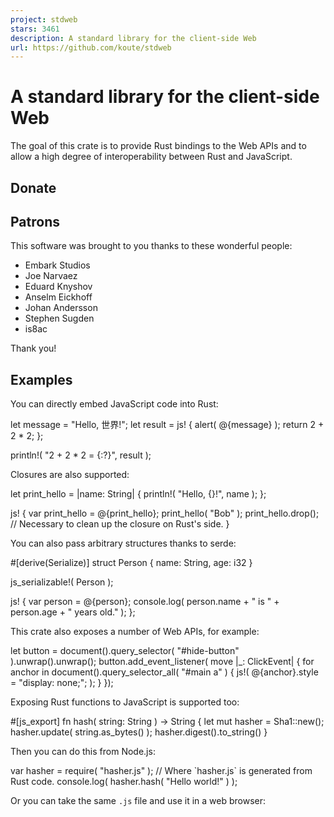 ```yaml
---
project: stdweb
stars: 3461
description: A standard library for the client-side Web
url: https://github.com/koute/stdweb
---
```


A standard library for the client-side Web
==========================================

The goal of this crate is to provide Rust bindings to the Web APIs and to allow a high degree of interoperability between Rust and JavaScript.

Donate
------

Patrons
-------

This software was brought to you thanks to these wonderful people:

-   Embark Studios
-   Joe Narvaez
-   Eduard Knyshov
-   Anselm Eickhoff
-   Johan Andersson
-   Stephen Sugden
-   is8ac

Thank you!

Examples
--------

You can directly embed JavaScript code into Rust:

let message = "Hello, 世界!";
let result = js! {
    alert( @{message} );
    return 2 + 2 \* 2;
};

println!( "2 + 2 \* 2 = {:?}", result );

Closures are also supported:

let print\_hello = |name: String| {
    println!( "Hello, {}!", name );
};

js! {
    var print\_hello = @{print\_hello};
    print\_hello( "Bob" );
    print\_hello.drop(); // Necessary to clean up the closure on Rust's side.
}

You can also pass arbitrary structures thanks to serde:

#\[derive(Serialize)\]
struct Person {
    name: String,
    age: i32
}

js\_serializable!( Person );

js! {
    var person = @{person};
    console.log( person.name + " is " + person.age + " years old." );
};

This crate also exposes a number of Web APIs, for example:

let button = document().query\_selector( "#hide-button" ).unwrap().unwrap();
button.add\_event\_listener( move |\_: ClickEvent| {
    for anchor in document().query\_selector\_all( "#main a" ) {
        js!( @{anchor}.style = "display: none;"; );
    }
});

Exposing Rust functions to JavaScript is supported too:

#\[js\_export\]
fn hash( string: String ) -> String {
    let mut hasher = Sha1::new();
    hasher.update( string.as\_bytes() );
    hasher.digest().to\_string()
}

Then you can do this from Node.js:

var hasher \= require( "hasher.js" ); // Where \`hasher.js\` is generated from Rust code.
console.log( hasher.hash( "Hello world!" ) );

Or you can take the same `.js` file and use it in a web browser:

<script src\="hasher.js"\></script\>
<script\>
    Rust.hasher.then( function( hasher ) {
        console.log( hasher.hash( "Hello world!" ) );
    });
</script\>

If you're using Parcel you can also use our experimental Parcel plugin; first do this in your existing Parcel project:

```
$ npm install --save parcel-plugin-cargo-web
```

And then simply:

import hasher from "./hasher/Cargo.toml";
console.log( hasher.hash( "Hello world!" ) );

Design goals
------------

-   Expose a full suite of Web APIs as exposed by web browsers.
-   Try to follow the original JavaScript conventions and structure as much as possible, except in cases where doing otherwise results in a clearly superior design.
-   Be a building block from which higher level frameworks and libraries can be built.
-   Make it convenient and easy to embed JavaScript code directly into Rust and to marshal data between the two.
-   Integrate with the wider Rust ecosystem, e.g. support marshaling of structs which implement serde's Serializable.
-   Put Rust in the driver's seat where a non-trivial Web application can be written without touching JavaScript at all.
-   Allow Rust to take part in the upcoming WebAssembly (re)volution.
-   Make it possible to trivially create standalone libraries which are easily callable from JavaScript.

Getting started
---------------

Take a look at some of the examples:

-   `examples/minimal` - a totally minimal example which calls alert
-   `examples/todomvc` - a naively implemented TodoMVC application; shows how to call into the DOM
-   `examples/hasher` - shows how to export Rust functions to JavaScript and how to call them from a vanilla web browser environment or from Nodejs
-   `examples/hasher-parcel` - shows how to import and call exported Rust functions in a Parcel project
-   `pinky-web` - an NES emulator; you can play with the precompiled version here

The API documentation is also available for you to look at.

Running the examples
--------------------

1.  Install cargo-web:
    
    ```
    $ cargo install -f cargo-web
    ```
    
2.  Go into `examples/todomvc` and start the example using one of these commands:
    
    -   Compile to WebAssembly using Rust's native WebAssembly backend:
        
        ```
        $ cargo web start --target=wasm32-unknown-unknown
        ```
        
    -   Compile to asm.js using Emscripten:
        
        ```
        $ cargo web start --target=asmjs-unknown-emscripten
        ```
        
    -   Compile to WebAssembly using Emscripten:
        
        ```
        $ cargo web start --target=wasm32-unknown-emscripten
        ```
        
3.  Visit `http://localhost:8000` with your browser.
    

For the `*-emscripten` targets `cargo-web` is not necessary, however the native `wasm32-unknown-unknown` which doesn't need Emscripten **requires** `cargo-web` to work!

Changelog
---------

-   `stdweb 0.4.20`
    
    -   Compatibility with the newest `wasm-bindgen`
    -   New events:
        -   `FullscreenChangeEvent`
-   `stdweb 0.4.19`
    
    -   New methods:
        -   `Document::fullscreen_enabled`
        -   `Document::fullscreen_element`
        -   `InputElement::selection_start`
        -   `InputElement::selection_end`
        -   `InputElement::set_selection_start`
        -   `InputElement::set_selection_end`
        -   `Object::to_iter`
        -   `Window::confirm`
    -   `&Array`s can now be converted to `Vec`s through `TryFrom`
    -   The runtime should now be compatible with newer versions of Emscripten
    -   The unstable `futures`\-related APIs were updated to work with the latest nightlies
    -   The `syn` dependency was updated to version 1
-   `stdweb 0.4.18`
    
    -   The `js!` macro can now be imported with an `use`
    -   New events:
        -   `BeforeUnloadEvent`
        -   `UnloadEvent`
    -   New methods:
        -   `IBlob::slice`
        -   `IBlob::slice_with_content_type`
        -   `IWindowOrWorker::set_clearable_timeout`
-   `stdweb 0.4.17`
    
    -   The unstable `futures`\-related APIs were updated to work with the latest nightlies
-   `stdweb 0.4.16`
    
    -   Initial `wasm-bindgen` compatibility; you can now use `stdweb` in projects using `wasm-bindgen`
    -   Minimum supported Rust version is now 1.33.0
    -   Minimum required `cargo-web` version is now 0.6.24
-   `stdweb 0.4.15`
    
    -   The unstable `futures`\-related APIs were updated to work with the latest nightlies
    -   New types:
        -   `FormData`
        -   `FormDataEntry`
        -   `MouseButtonsState`
    -   New methods:
        -   `Blob::new`
-   `stdweb 0.4.14`
    
    -   The `js!` macro now generates slightly more efficient code if you're not returning anything from your JS snippet. This makes it unnecessary to add the `@(no_return)` annotation in the vast majority of cases.
    -   New types:
        -   `File`
-   `stdweb 0.4.13`
    
    -   Fixed the procedural `js!` macro's whitespace handling
    -   New types:
        -   `ITouchEvent`
        -   `Touch`
        -   `TouchType`
    -   New events:
        -   `TouchEvent`
        -   `TouchMove`
        -   `TouchLeave`
        -   `TouchEnter`
        -   `TouchEnd`
        -   `TouchCancel`
        -   `TouchStart`
    -   New methods:
        -   `XmlHttpRequest::set_response_type`
-   `stdweb 0.4.12`
    
    -   Improved diagnostics when trying to compile for the `wasm32-unknown-unknown` target without `cargo-web`
-   `stdweb 0.4.11`
    
    -   The minimum required Rust version is now 1.30.1
    -   The minimum required `cargo-web` version is now 0.6.22
    -   `wasm32-unknown-unknown` is now officially supported on stable Rust
    -   Debug builds on `wasm32-unknown-unknown` are now supported
    -   The `js!` macro is now partially implemented using a procedural macro
    -   String decoding/encoding is now a lot faster due to the use of native codec APIs
    -   New methods:
        -   `Document::import_node`
        -   `IElement::slot`
        -   `IElement::attach_shadow`
        -   `IElement::shadow_root`
    -   New types:
        -   `ISlotable`
        -   `ShadowRoot`
        -   `ShadowRootMode`
        -   `TemplateElement`
        -   `SlotElement`
    -   New events:
        -   `SlotChangeEvent`
    -   `IParentNode::query_selector` and `IParentNode::query_selector_all` now return a proper error type
-   `stdweb 0.4.10`, `stdweb-derive 0.5.1`
    
    -   New methods:
        -   `IElement::insert_adjacent_html`
        -   `IElement::insert_html_before`
        -   `IElement::insert_html_after`
        -   `IElement::prepend_html`
        -   `IElement::append_html`
        -   `IElement::namespace_uri`
        -   `IElement::closest`
        -   `Document::create_element_ns`
        -   `Window::get_selection`
    -   New types:
        -   `AbortError`
        -   `SelectionType`
        -   `Selection`
        -   `Range`
    -   The error messages for failed type conversions are now improved
    -   The error type of failed conversions (when using `.try_into()`/`.try_from()`) is now convertible into a `TypeError`
    -   Aggregate error types (like, e.g. `DrawImageError`) are now serializable through the `js!` macro
    -   `TypeError` is now fixed (it was incorrectly treated as a `DOMException`)
    -   `Number` can now be converted into `f64` with `.into()`/`.from()`
    -   Added `Mut`, which is a new wrapper type for safely passing `FnMut` closures into the `js!` macro; it is optional for now, however the usage of this wrapper type **will be mandatory** in the future!
    -   `FnMut` closures cannot be called recursively anymore
    -   `#[derive(ReferenceType)]` now supports a limited subset of generic types
    -   Asynchronous unit tests are now supported with a new `#[async_test]` attribute macro (nightly only)
    -   Updated to `futures 0.3` (nightly only)
-   `stdweb 0.4.9`, `stdweb-derive 0.5.0`
    
    -   Performance improvements; serialization through serde is now twice as fast
    -   New events:
        -   `ScrollEvent`
        -   `DragRelatedEvent`
        -   `DragEvent`
        -   `DragStartEvent`
        -   `DragEndEvent`
        -   `DragEnterEvent`
        -   `DragLeaveEvent`
        -   `DragOverEvent`
        -   `DragExitEvent`
        -   `DragDropEvent`
    -   New types:
        -   `DataTransfer`
        -   `EffectAllowed`
        -   `DropEffect`
        -   `DataTransferItemList`
        -   `DataTransferItem`
        -   `DataTransferItemKind`
        -   `IDragEvent`
    -   `Value`s can now be converted to `Option< Serde< T > >` with `try_into`
    -   Deserialization of numbers through serde now works in the majority of cases allowing types other than `i32` and `f64` to be used
    -   All of the events are now more strongly-typed
        -   Previously in was possible to deserialize e.g. a `keyup` event as a `KeyDownEvent` since only the event's JS type was checked and both `keyup` and `keydown` share the same JS type (`KeyboardEvent`). From now on the `type` field of the event is also checked, so such conversions are not allowed anymore.
-   `0.4.8`
    
    -   Fixed compilation on the newest nightly when targeting `wasm32-unknown-unknown`
    -   New events:
        -   `PointerLockChangeEvent`
        -   `PointerLockErrorEvent`
        -   `MouseWheelEvent`
    -   New types:
        -   `MouseWheelDeltaMode`
        -   `XhrResponseType`
    -   New methods:
        -   `XmlHttpRequest::raw_response`
        -   `Window::device_pixel_ratio`
        -   `Document::pointer_lock_element`
        -   `Document::exit_pointer_lock`
-   `0.4.7`
    
    -   New events:
        -   `AuxClickEvent`
        -   `MouseEnterEvent`
        -   `MouseLeaveEvent`
        -   `ContextMenuEvent`
        -   `SelectionChangeEvent`
    -   New types:
        -   `FileList`
        -   `FileReaderReadyState`
    -   Implement gamepad APIs:
        -   `Gamepad`
        -   `GamepadButton`
        -   `GamepadButtonMapping`
        -   `GamepadEvent`
    -   Fixed `CanvasRenderingContext2d::clear_rect`
    -   Fixed a leak when creating `TypedArray`s from `Vec`s and `ArrayBuffer`s.
-   `0.4.6`
    
    -   Fix `docs.rs` again
    -   New types:
        -   `SubmitEvent`
        -   `IChildNode`
    -   Fix `CanvasElement::to_data_url`
-   `0.4.5`
    
    -   New types:
        -   `DocumentFragment`
        -   `SelectElement`
        -   `OptionElement`
        -   `HtmlCollection`
    -   New methods:
        -   `Node::from_html`
        -   `Value::is_null`
    -   Expose enums:
        -   `SocketMessageData`
        -   `NodeType`
    -   Update to `futures` 0.2
-   `0.4.4`
    
    -   Fix `docs.rs` (hopefully).
    -   New methods:
        -   `Location::origin`
        -   `Location::protocol`
        -   `Location::host`
        -   `Location::hostname`
        -   `Location::port`
        -   `Location::pathname`
        -   `Location::search`
    -   These now return `SecurityError` in the error case:
        -   `Location::hash`
        -   `Location::href`
-   `0.4.3`
    
    -   Objects which cannot be used as keys in a `WeakMap` should be supported now (e.g. some of the WebGL-related objects under Firefox)
    -   New methods:
        -   `Element::get_bounding_client_rect`
        -   `Element::scroll_top`
        -   `Element::scroll_left`
        -   `Window::page_x_offset`
        -   `Window::page_y_offset`
        -   `NodeList::item`
        -   `Document::body`
        -   `Document::head`
        -   `Document::title`
        -   `Document::set_title`
        -   `IMouseEvent::offset_x`
        -   `IMouseEvent::offset_y`
    -   Expose more canvas related types:
        -   `CompositeOperation`
        -   `LineCap`
        -   `LineJoin`
        -   `Repetition`
        -   `TextAlign`
        -   `TextBaseline`
    -   Expose canvas related error types: `AddColorStopError`, `DrawImageError`, `GetImageDataError`
    -   New events:
        -   `MouseOverEvent`
        -   `MouseOutEvent`
        -   `PointerOverEvent`
        -   `PointerEnterEvent`
        -   `PointerDownEvent`
        -   `PointerMoveEvent`
        -   `PointerUpEvent`
        -   `PointerCancelEvent`
        -   `PointerOutEvent`
        -   `PointerLeaveEvent`
        -   `GotPointerCaptureEvent`
        -   `LostPointerCaptureEvent`
    -   New interface for pointer events: `IPointerEvent`
-   `0.4.2`
    
    -   Fixed a leak when deserializing references
    -   Fixed `CanvasRenderingContext2d::get_canvas`
    -   Exposed `FillRule` and `SocketReadyState`
    -   New attribute related methods added to `IElement`
    -   New `Date` bindings
-   `0.4.1`
    
    -   Support for newest nightly Rust on `wasm32-unknown-unknown`
    -   Exposed `SocketBinaryType` enum
    -   New canvas APIs:
        -   Numerous new methods for `CanvasRenderingContext2d`
        -   New types: `CanvasGradient`, `CanvasPattern`, `CanvasStyle`, `ImageData`, `TextMetrics`
    -   New error types: `IndexSizeError`, `NotSupportedError`, `TypeError`
-   `0.4`
    
    -   (breaking change) Removed `Array` and `Object` variants from `Value`; these are now treated as `Reference`s
    -   (breaking change) The `Value` has an extra variant: `Symbol`
    -   (breaking change) Removed:
        -   `InputElement::set_kind`
        -   `InputElement::files`
    -   (breaking change) Renamed:
        -   `KeydownEvent` -> `KeyDownEvent`
        -   `KeyupEvent` -> `KeyUpEvent`
        -   `KeypressEvent` -> `KeyPressEvent`
        -   `ReadyState` -> `FileReaderReadyState`
        -   `InputElement::value` -> `InputElement::raw_value`
        -   `InputElement::set_value` -> `InputElement::set_raw_value`
    -   (breaking change) `ArrayBuffer::new` now takes an `u64` argument
    -   (breaking change) `InputElement::set_raw_value` now takes `&str` instead of `Into< Value >`
    -   (breaking change) Changed return types:
        -   Every method which returned `usize` now returns `u32`
        -   `INode::remove_child` now returns `Node` in the `Ok` case
        -   The following now return an `u64`:
            -   `ArrayBuffer::len`
        -   The following now return an `i32` instead of `f64`:
            -   `IMouseEvent::client_x`
            -   `IMouseEvent::client_y`
            -   `IMouseEvent::movement_x`
            -   `IMouseEvent::movement_y`
            -   `IMouseEvent::screen_x`
            -   `IMouseEvent::screen_y`
        -   The following now return a `Result`:
            -   `INode::insert_before`
            -   `INode::replace_child`
            -   `INode::clone_node`
            -   `StringMap::insert`
            -   `TokenList::add`
            -   `TokenList::remove`
            -   `Document::create_element`
            -   `IEventTarget::dispatch_event`
            -   `FileReader::read_as_text`
            -   `FileReader::read_as_array_buffer`
            -   `FileReader::read_as_text`
            -   `History::replace_state`
            -   `History::go`
            -   `History::back`
            -   `History::forward`
            -   `Location::href`
            -   `Location::hash`
            -   `CanvasElement::to_data_url`
            -   `CanvasElement::to_blob`
            -   `ArrayBuffer::new`
        -   `INode::base_uri` now returns a `String` instead of `Option< String >`
        -   `InputElement::raw_value` now returns a `String` instead of `Value`
    -   (breaking change) `INode::inner_text` was moved to `IHtmlElement::inner_text`
    -   (breaking change) `Document::query_selector` and `Document::query_selector_all` were moved to `IParentNode`
    -   (breaking change) `IElement::query_selector` and `IElement::query_selector_all` were moved to `IParentNode`
    -   (breaking change) `Document::get_element_by_id` was moved to `INonElementParentNode`
    -   (breaking change) A blanket impl for converting between arbitrary reference-like objects using `TryFrom`/`TryInto` has been removed
    -   When building using a recent `cargo-web` it's not necessary to call `stdweb::initialize` nor `stdweb::event_loop` anymore
    -   Support for `cdylib` crates on `wasm32-unknown-unknown`
    -   New bindings:
        -   `XmlHttpRequest`
        -   `WebSocket`
        -   `MutationObserver`
        -   `History`
        -   `TextAreaElement`
        -   `CanvasElement`
    -   New event types:
        -   `MouseDownEvent`
        -   `MouseUpEvent`
        -   `MouseMoveEvent`
        -   `PopStateEvent`
        -   `ResizeEvent`
        -   `ReadyStateChange`
        -   `SocketCloseEvent`
        -   `SocketErrorEvent`
        -   `SocketOpenEvent`
        -   `SocketMessageEvent`
    -   Initial support for the Canvas APIs
    -   New traits: `ReferenceType` and `InstanceOf`
    -   Add `#[derive(ReferenceType)]` in `stdweb-derive` crate; it's now possible to define custom API bindings outside of `stdweb`
    -   Add `#[js_export]` procedural attribute (`wasm32-unknown-unknown` only)
    -   Add `DomException` and subtypes for passing around JavaScript exceptions
    -   `IElement` now inherits from `INode`
    -   Every interface now inherits from `ReferenceType`
    -   Add `stdweb::traits` module to act as a prelude for `use`\-ing all of our interface traits
    -   Add `console!` macro
    -   Most types now implement `PartialEq` and `Eq`
-   `0.3`
    
    -   (breaking change) Deleted `ErrorEvent` methods
    -   (breaking change) Renamed:
        -   `LoadEvent` -> `ResourceLoadEvent`
        -   `AbortEvent` -> `ResourceAbortEvent`
        -   `ErrorEvent` -> `ResourceErrorEvent`
    -   Add `UnsafeTypedArray` for zero cost slice passing to `js!`
    -   Add `Once` for passing `FnOnce` closures to `js!`

License
-------

Licensed under either of

-   Apache License, Version 2.0, (LICENSE-APACHE or http://www.apache.org/licenses/LICENSE-2.0)
-   MIT license (LICENSE-MIT or http://opensource.org/licenses/MIT)

at your option.

Snippets of documentation which come from Mozilla Developer Network are covered under the CC-BY-SA, version 2.5 or later.

### Contributing

See CONTRIBUTING.md
